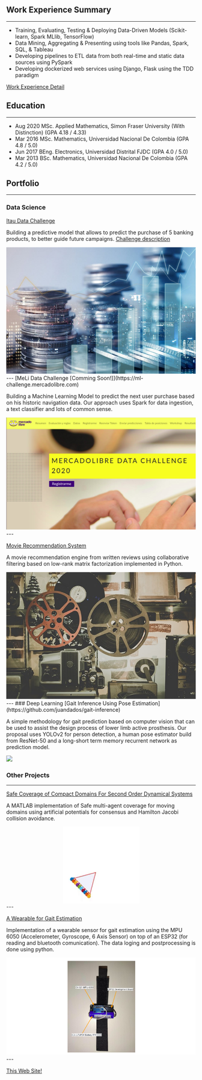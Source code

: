 ## Work Experience Summary
---
* Training, Evaluating, Testing & Deploying Data-Driven Models (Scikit-learn, Spark MLlib, TensorFlow)
* Data Mining, Aggregating & Presenting using tools like Pandas, Spark, SQL, & Tableau
* Developing pipelines to ETL data from both real-time and static data sources using PySpark
* Developing dockerized web services using Django, Flask using the TDD paradigm

[Work Experience Detail](/work_experience)

## Education
---
* Aug 2020    MSc. Applied Mathematics, Simon Fraser University (With Distinction) 	(GPA 4.18 / 4.33)
* Mar 2016    MSc. Mathematics, Universidad Nacional De Colombia	(GPA 4.8 / 5.0)
* Jun 2017    BEng. Electronics, Universidad Distrital FJDC 	(GPA 4.0 / 5.0)
* Mar 2013    BSc. Mathematics, Universidad Nacional De Colombia 	(GPA 4.2 / 5.0)

## Portfolio
---
### Data Science 
[Itau Data Challenge](https://github.com/juandados/itau-challenge)

Building a predictive model that allows to predict the purchase of 5 banking products, to better guide future campaigns. [Challenge description](https://binnario.ai/challenge/-MMDsMov6MVyOl3gDuOB)

<img src="images/banking.png?raw=true"/>
---
[MeLi Data Challenge [Comming Soon!]](https://ml-challenge.mercadolibre.com)

Building a Machine Learning Model to predict the next user purchase based on his historic navigation data. Our approach uses Spark for data ingestion, a text classifier and lots of common sense. 

<img src="images/meli-challenge.png?raw=true"/>
---

[Movie Recommendation System](https://github.com/juandados/movies_recommendation)

A movie recommendation engine from written reviews using collaborative filtering based on low-rank matrix factorization implemented in Python.

<img src="images/movies.jpg?raw=true"/>
---
### Deep Learning
[Gait Inference Using Pose Estimation](https://github.com/juandados/gait-inference)

A simple methodology for gait prediction based on computer vision that can be used to assist the design process of lower limb active prosthesis. Our proposal uses YOLOv2 for person detection, a human pose estimator build from ResNet-50 and a long-short term memory recurrent network as prediction model.

<img src="images/pose_estimation_animation.gif?raw=true"/>


### Other Projects
---

[Safe Coverage of Compact Domains For Second Order Dynamical Systems](https://github.com/juandados/self-propelling)

A MATLAB implementation of Safe multi-agent coverage for moving domains using artificial potentials for consensus and Hamilton Jacobi collision avoidance.

<div style="display: flex; justify-content: center;">
<img src="images/moving-triangle.gif?raw=true"/>
</div>
---

[A Wearable for Gait Estimation](https://github.com/juandados/gait-wearable)

Implementation of a wearable sensor for gait estimation using the MPU 6050 (Accelerometer, Gyroscope, 6 Axis Sensor) on top of an ESP32 (for reading and bluetooth comunication). The data loging and postprocessing is done using python.

<img src="images/gait-wearable.png?raw=true"/>
---

[This Web Site!](https://github.com/juandados/juandados.github.io)
